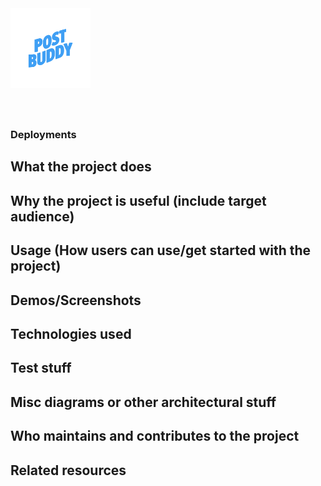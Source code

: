 <style>
    #container {
        display: flex;
        flex-direction: row;
        align-items: center;
        gap: 1rem;
        margin-bottom: 4rem
    }
</style>

<div id="container">
  <img src="./media/postBuddy.png" width="128" alt="PostBuddy" ></img>
</div>

### Deployments

## What the project does

## Why the project is useful (include target audience)

## Usage (How users can use/get started with the project)

## Demos/Screenshots

## Technologies used

## Test stuff

## Misc diagrams or other architectural stuff

## Who maintains and contributes to the project

## Related resources
